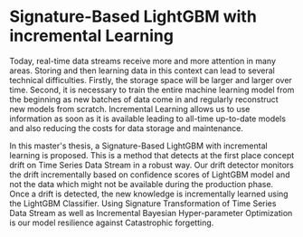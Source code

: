 Signature-Based LightGBM with incremental Learning
==============================

Today, real-time data streams receive more and more attention in many areas. Storing and then learning data in this context can lead to several technical difficulties. Firstly, the storage space will be larger and larger over time. Second, it is necessary to train the entire machine learning model from the beginning as new batches of data come in and regularly reconstruct new models from scratch. Incremental Learning allows us to use information as soon as it is available leading to all-time up-to-date models and also reducing the costs for data storage and maintenance. 

In this master's thesis, a Signature-Based LightGBM with incremental learning is proposed. This is a method that detects at the first place concept drift on Time Series Data Stream in a robust way. Our drift detector monitors the drift incrementally based on confidence scores of LightGBM model and not the data which might not be available during the production phase. Once a drift is detected, the new knowledge is incrementally learned using the LightGBM Classifier. Using Signature Transformation of Time Series Data Stream as well as Incremental Bayesian Hyper-parameter Optimization is our model resilience against Catastrophic forgetting. 

